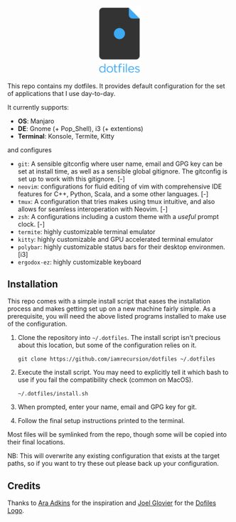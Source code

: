 <p align="center">
   <img src="https://github.com/Christovis/dotfiles/blob/main/dotfiles-logo-stacked.png" alt="dotfiles stacked logo" width="100">
</p>

This repo contains my dotfiles. It provides default configuration for the set of
applications that I use day-to-day.

It currently supports:
- **OS**: Manjaro
- **DE**: Gnome (+ Pop_Shell), i3 (+ extentions)
- **Terminal**: Konsole, Termite, Kitty

and configures
- `git`: A sensible gitconfig where user name, email and GPG key can be set at
  install time, as well as a sensible global gitignore. The gitconfig is set up
  to work with this gitignore. [-]
- `neovim`: configurations for fluid editing of vim with comprehensive IDE features for C++, Python, Scala, and a some other languages. [-]
- `tmux`: A configuration that tries makes using tmux intuitive, and also allows
  for seamless interoperation with Neovim. [-]
- `zsh`: A configurations including a custom theme with a _useful_ prompt clock. [-]
- `termite`:  highly customizable terminal emulator
- `kitty`:  highly customizable and GPU accelerated terminal emulator
- `polybar`:  highly customizable status bars for their desktop environmen. [i3]
- `ergodox-ez`:  highly customizable keyboard

## Installation
This repo comes with a simple install script that eases the installation process
and makes getting set up on a new machine fairly simple. As a prerequisite, you
will need the above listed programs installed to make use of the configuration.

1. Clone the repository into `~/.dotfiles`. The install script isn't precious
   about this location, but some of the configuration relies on it.

   ```
   git clone https://github.com/iamrecursion/dotfiles ~/.dotfiles
   ```
2. Execute the install script. You may need to explicitly tell it which bash to
   use if you fail the compatibility check (common on MacOS).

   ```
   ~/.dotfiles/install.sh
   ```

3. When prompted, enter your name, email and GPG key for git.
4. Follow the final setup instructions printed to the terminal.

Most files will be symlinked from the repo, though some will be copied into
their final locations.

NB: This will overwrite any existing configuration that exists at the target
paths, so if you want to try these out please back up your configuration.

## Credits
Thanks to [Ara Adkins](https://github.com/iamrecursion) for the inspiration and [Joel Glovier](https://github.com/jglovier) for the [Dofiles Logo](https://github.com/jglovier/dotfiles-log\o).
